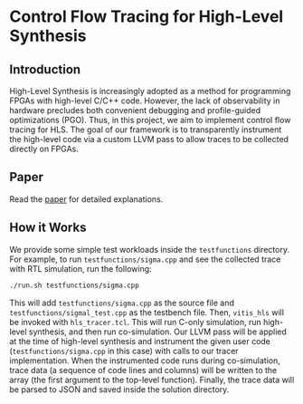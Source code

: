 # Control Flow Tracing for High-Level Synthesis

## Introduction

High-Level Synthesis is increasingly adopted as a method for programming FPGAs with high-level C/C++ code.
However, the lack of observability in hardware precludes both convenient debugging and profile-guided optimizations (PGO).
Thus, in this project, we aim to implement control flow tracing for HLS.
The goal of our framework is to transparently instrument the high-level code via a custom LLVM pass to allow traces to be collected directly on FPGAs.

## Paper

Read the [paper](./paper.pdf) for detailed explanations.

## How it Works

We provide some simple test workloads inside the `testfunctions` directory.
For example, to run `testfunctions/sigma.cpp` and see the collected trace with RTL simulation, run the following:

```bash
./run.sh testfunctions/sigma.cpp
```

This will add `testfunctions/sigma.cpp` as the source file and `testfunctions/sigmal_test.cpp` as the testbench file.
Then, `vitis_hls` will be invoked with `hls_tracer.tcl`. This will run C-only simulation, run high-level synthesis, and then run co-simulation.
Our LLVM pass will be applied at the time of high-level synthesis and instrument the given user code (`testfunctions/sigma.cpp` in this case) with calls to our tracer implementation.
When the instrumented code runs during co-simulation, trace data (a sequence of code lines and columns) will be written to the array (the first argument to the top-level function).
Finally, the trace data will be parsed to JSON and saved inside the solution directory.
